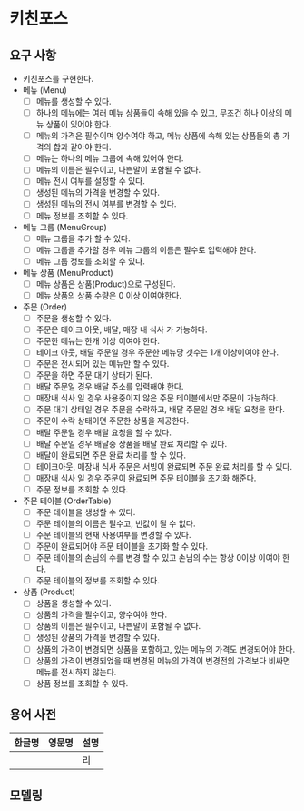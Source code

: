 # 키친포스

## 요구 사항
- 키친포스를 구현한다.
- 메뉴 (Menu)
  - [ ] 메뉴를 생성할 수 있다.
  - [ ] 하나의 메뉴에는 여러 메뉴 상품들이 속해 있을 수 있고, 무조건 하나 이상의 메뉴 상품이 있어야 한다.
  - [ ] 메뉴의 가격은 필수이며 양수여야 하고, 메뉴 상품에 속해 있는 상품들의 총 가격의 합과 같아야 한다.
  - [ ] 메뉴는 하나의 메뉴 그룹에 속해 있어야 한다.
  - [ ] 메뉴의 이름은 필수이고, 나쁜말이 포함될 수 없다.
  - [ ] 메뉴 전시 여부를 설정할 수 있다.
  - [ ] 생성된 메뉴의 가격을 변경할 수 있다.
  - [ ] 생성된 메뉴의 전시 여부를 변경할 수 있다.
  - [ ] 메뉴 정보를 조회할 수 있다.
- 메뉴 그룹 (MenuGroup)
  - [ ] 메뉴 그룹을 추가 할 수 있다.
  - [ ] 메뉴 그룹을 추가할 경우 메뉴 그룹의 이름은 필수로 입력해야 한다.
  - [ ] 메뉴 그룹 정보를 조회할 수 있다.
- 메뉴 상품 (MenuProduct) 
  - [ ] 메뉴 상품은 상품(Product)으로 구성된다.
  - [ ] 메뉴 상품의 상품 수량은 0 이상 이여야한다.
- 주문 (Order)
  - [ ] 주문을 생성할 수 있다.
  - [ ] 주문은 테이크 아웃, 배달, 매장 내 식사 가 가능하다.
  - [ ] 주문한 메뉴는 한개 이상 이여야 한다.
  - [ ] 테이크 아웃, 배달 주문일 경우 주문한 메뉴당 갯수는 1개 이상이여야 한다.
  - [ ] 주문은 전시되어 있는 메뉴만 할 수 있다.
  - [ ] 주문을 하면 주문 대기 상태가 된다.
  - [ ] 배달 주문일 경우 배달 주소를 입력해야 한다.
  - [ ] 매장내 식사 일 경우 사용중이지 않은 주문 테이블에서만 주문이 가능하다.
  - [ ] 주문 대기 상태일 경우 주문을 수락하고, 배달 주문일 경우 배달 요청을 한다.
  - [ ] 주문이 수락 상태이면 주문한 상품을 제공한다.
  - [ ] 배달 주문일 경우 배달 요청을 할 수 있다.
  - [ ] 배달 주문일 경우 배달중 상품을 배달 완료 처리할 수 있다.
  - [ ] 배달이 완료되면 주문 완료 처리를 할 수 있다.
  - [ ] 테이크아웃, 매장내 식사 주문은 서빙이 완료되면 주문 완료 처리를 할 수 있다.
  - [ ] 매장내 식사 일 경우 주문이 완료되면 주문 테이블을 초기화 해준다.
  - [ ] 주문 정보를 조회할 수 있다.
- 주문 테이블 (OrderTable)
  - [ ] 주문 테이블을 생성할 수 있다.
  - [ ] 주문 테이블의 이름은 필수고, 빈값이 될 수 없다.
  - [ ] 주문 테이블의 현재 사용여부를 변경할 수 있다.
  - [ ] 주문이 완료되어야 주문 테이블을 초기화 할 수 있다.
  - [ ] 주문 테이블의 손님의 수를 변경 할 수 있고 손님의 수는 항상 0이상 이여야 한다.
  - [ ] 주문 테이블의 정보를 조회할 수 있다.
- 상품 (Product)
  - [ ] 상품을 생성할 수 있다.
  - [ ] 상품의 가격을 필수이고, 양수여야 한다.
  - [ ] 상품의 이름은 필수이고, 나쁜말이 포함될 수 없다.
  - [ ] 생성된 상품의 가격을 변경할 수 있다.
  - [ ] 상품의 가격이 변경되면 상품을 포함하고, 있는 메뉴의 가격도 변경되어야 한다.
  - [ ] 상품의 가격이 변경되었을 때 변경된 메뉴의 가격이 변경전의 가격보다 비싸면 메뉴를 전시하지 않는다.
  - [ ] 상품 정보를 조회할 수 있다.

## 용어 사전

| 한글명 | 영문명 | 설명  |
| --- | --- |-----|
|  |  | 리   |

## 모델링
